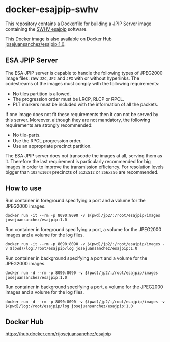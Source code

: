 # docker-esajpip-swhv

This repository contains a Dockerfile for building a JPIP Server image containing the [SWHV esajpip][1] software.

This Docker image is also available on Docker Hub [josejuansanchez/esajpip:1.0][2].

## ESA JPIP Server

The ESA JPIP server is capable to handle the following types of JPEG2000 image files:
raw `J2C`, `JP2` and `JPX` with or without hyperlinks. The codestreams of the images
must comply with the following requirements:

- No tiles partition is allowed.
- The progression order must be LRCP, RLCP or RPCL.
- PLT markers must be included with the information of all the packets.

If one image does not fit these requirements then it can not be served by this
server. Moreover, although they are not mandatory, the following requirements
are strongly recommended:

- No tile-parts.
- Use the RPCL progression order.
- Use an appropriate precinct partition.

The ESA JPIP server does not transcode the images at all, serving them as it. 
Therefore the last requirement is particularly recommended for big images in
order to improve the transmission efficiency. For resolution levels bigger 
than `1024x1024` precincts of `512x512` or `256x256` are recommended.

## How to use

Run container in foreground specifying a port and a volume for the JPEG2000 images.

```
docker run -it --rm -p 8090:8090 -v $(pwd)/jp2/:/root/esajpip/images josejuansanchez/esajpip:1.0
```

Run container in foreground specifying a port, a volume for the JPEG2000 images and a volume for the log files.

```
docker run -it --rm -p 8090:8090 -v $(pwd)/jp2/:/root/esajpip/images -v $(pwd)/log:/root/esajpip/log josejuansanchez/esajpip:1.0
```

Run container in background specifying a port and a volume for the JPEG2000 images.

```
docker run -d --rm -p 8090:8090 -v $(pwd)/jp2/:/root/esajpip/images josejuansanchez/esajpip:1.0
```

Run container in background specifying a port, a volume for the JPEG2000 images and a volume for the log files.

```
docker run -d --rm -p 8090:8090 -v $(pwd)/jp2/:/root/esajpip/images -v $(pwd)/log:/root/esajpip/log josejuansanchez/esajpip:1.0
```

## Docker Hub

https://hub.docker.com/r/josejuansanchez/esajpip


[1]: https://github.com/Helioviewer-Project/esajpip-SWHV
[2]: https://hub.docker.com/r/josejuansanchez/esajpip

